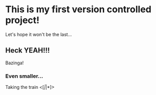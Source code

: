 # This is my first version controlled project!
Let's hope it won't be the last...

## Heck YEAH!!!
Bazinga!

### Even smaller...
Taking the train <[*|*|*]>